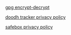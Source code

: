 [gpg encrypt-decrypt](https://ni3verma.github.io/html/gpg_dec.html)

[doodh tracker privacy policy](https://ni3verma.github.io/html/privacy%20policy%20doodh%20tracker.html)

[safebox privacy policy](https://ni3verma.github.io/html/privacy%20policy%20safebox.html)
